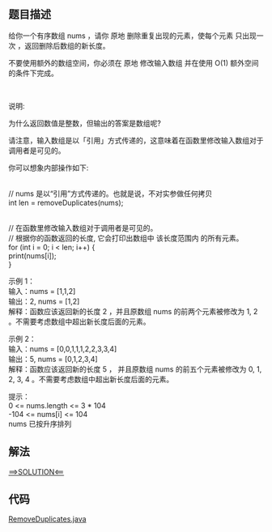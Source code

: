 ## 题目描述

给你一个有序数组 nums ，请你 原地 删除重复出现的元素，使每个元素 只出现一次 ，返回删除后数组的新长度。

不要使用额外的数组空间，你必须在 原地 修改输入数组 并在使用 O(1) 额外空间的条件下完成。

 

说明:

为什么返回数值是整数，但输出的答案是数组呢?

请注意，输入数组是以「引用」方式传递的，这意味着在函数里修改输入数组对于调用者是可见的。

你可以想象内部操作如下:

<br>// nums 是以“引用”方式传递的。也就是说，不对实参做任何拷贝
<br>int len = removeDuplicates(nums);

<br>// 在函数里修改输入数组对于调用者是可见的。
<br>// 根据你的函数返回的长度, 它会打印出数组中 该长度范围内 的所有元素。
<br>for (int i = 0; i < len; i++) {
<br>print(nums[i]);
<br>}

示例 1：
<br>输入：nums = [1,1,2]
<br>输出：2, nums = [1,2]
<br>解释：函数应该返回新的长度 2 ，并且原数组 nums 的前两个元素被修改为 1, 2 。不需要考虑数组中超出新长度后面的元素。

示例 2：
<br>输入：nums = [0,0,1,1,1,2,2,3,3,4]
<br>输出：5, nums = [0,1,2,3,4]
<br>解释：函数应该返回新的长度 5 ， 并且原数组 nums 的前五个元素被修改为 0, 1, 2, 3, 4 。不需要考虑数组中超出新长度后面的元素。

提示：
<br>0 <= nums.length <= 3 * 104
<br>-104 <= nums[i] <= 104
<br>nums 已按升序排列

## 解法

[==>SOLUTION<==](https://leetcode-cn.com/problems/remove-duplicates-from-sorted-array/solution/shan-chu-pai-xu-shu-zu-zhong-de-zhong-fu-xiang-by-/)

## 代码

[RemoveDuplicates.java](https://github.com/Marshal7cc/leetcode-java/blob/master/src/array/RemoveDuplicates.java)

